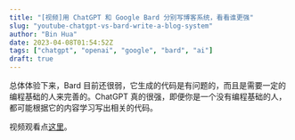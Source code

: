 ```yaml
---
title: "[视频]用 ChatGPT 和 Google Bard 分别写博客系统，看看谁更强"
slug: "youtube-chatgpt-vs-bard-write-a-blog-system"
author: "Bin Hua"
date: 2023-04-08T01:54:52Z
tags: ["chatgpt", "openai", "google", "bard", "ai"]
draft: true
---
```


总体体验下来，Bard 目前还很弱，它生成的代码是有问题的，而且是需要一定的编程基础的人来完善的。ChatGPT 真的很强，即便你是一个没有编程基础的人，都可能根据它的内容学习写出相关的代码。

视频观看点[这里](https://www.youtube.com/watch?v=TPhXy2dfyvA)。
